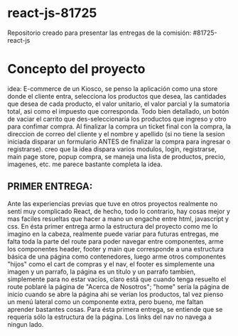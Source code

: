 # react-js-81725
Repositorio creado para presentar las entregas de la comisión: #81725-react-js

# Concepto del proyecto

idea: E-commerce de un Kiosco, se penso la aplicación como una store donde el cliente entra, selecciona los productos que desea, las cantidades que desea de cada producto, el valor unitario, el valor parcial y la sumatoria total, asi como el impuesto que corresponda. Todo bien detallado, un botón de vaciar el carrito que des-seleccionaría los productos que ingreso y otro para confimar compra.
Al finalizar la compra un ticket final con la compra, la direccion de correo del cliente y el nombre y apellido (si no tiene la sesion iniciada disparar un formulario ANTES de finalizar la compra para ingresar o registrarse). creo que la idea dispara varios modulos, login, registrarse, main page store, popup compra, se maneja una lista de productos, precio, imagenes, etc. me parece bastante completa la idea.

## PRIMER ENTREGA:

Ante las experiencias previas que tuve en otros proyectos realmente no sentí muy complicado React, de hecho, todo lo contrario, hay cosas mejor y mas faciles resueltas que hacer a mano un engache entre html, javascript y css.
En ésta primer entrega armo la estructura del proyecto como me lo imagino en la cabeza, realmente puede variar para futuras entregas, me falta toda la parte del route para poder navegar entre componentes, arme los componentes header, footer y main que corresponde a una estructura básica de una página como contenedores, luego arme otros componentes "hijos" como el cart de compras y el nav, el footer es simplemente una imagen y un parrafo, la página es un titulo y un parrafo tambien, simplemente para no estar vacíos, claro está que cuando tenga resuelto el route poblaré la página de "Acerca de Nosotros"; "home" sería la página de inicio cuando se abre la página ahi se verían los productos, tal vez pienso un menú lateral como un componente extra, pero bueno, me faltan aprender bastantes cosas. Para ésta primera entrega, se entiende que se requería sólo la estructura de la página. Los links del nav no navega a ningun lado.